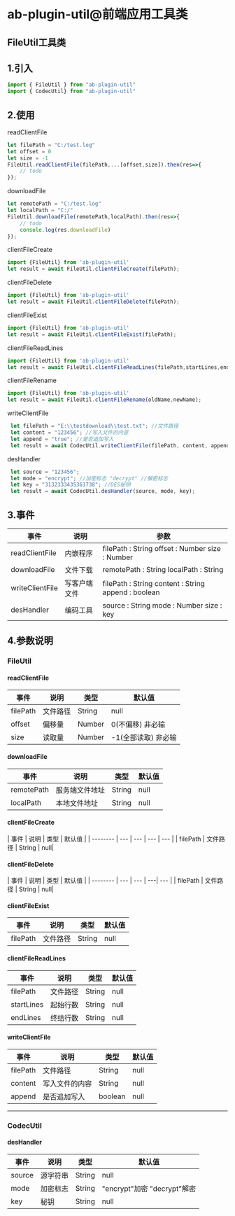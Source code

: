 # ab-plugin-util@前端应用工具类

## FileUtil工具类

1.引入
-------------
```js
import { FileUtil } from "ab-plugin-util"
import { CodecUtil} from "ab-plugin-util"
```

2.使用
-------------
readClientFile
```js
let filePath = "C:/test.log"
let offset = 0
let size = -1
FileUtil.readClientFile(filePath,...[offset,size]).then(res=>{
    // todo
});
```

downloadFile
```js
let remotePath = "C:/test.log"
let localPath = "C:/"
FileUtil.downloadFile(remotePath,localPath).then(res=>{
    // todo
    console.log(res.downloadFile)
});
```

clientFileCreate
```js
import {FileUtil} from 'ab-plugin-util'
let result = await FileUtil.clientFileCreate(filePath);
```

clientFileDelete
```js
import {FileUtil} from 'ab-plugin-util'
let result = await FileUtil.clientFileDelete(filePath);
```

clientFileExist
```js
import {FileUtil} from 'ab-plugin-util'
let result = await FileUtil.clientFileExist(filePath);
```

clientFileReadLines
```js
import {FileUtil} from 'ab-plugin-util'
let result = await FileUtil.clientFileReadLines(filePath,startLines,endLines);
```

clientFileRename
```js
import {FileUtil} from 'ab-plugin-util'
let result = await FileUtil.clientFileRename(oldName,newName);
```

writeClientFile
```js
 let filePath = "E:\\testdownload\\test.txt"; //文件路径
 let content = "123456"; //写入文件的内容
 let append = "true"; //是否追加写入
 let result = await CodecUtil.writeClientFile(filePath, content, append);
```

desHandler
```js
 let source = "123456";
 let mode = "encrypt"; //加密标志 "decrypt" //解密标志
 let key = "3132333435363738"; //DES秘钥
 let result = await CodecUtil.desHandler(source, mode, key);
```



3.事件
-------------
| 事件     | 说明 | 参数 |
| -------- | --- | --- |
| readClientFile | 内嵌程序 | filePath : String  offset : Number size : Number |
| downloadFile | 文件下载 | remotePath : String  localPath : String |
| writeClientFile | 写客户端文件 | filePath : String  content : String append : boolean |
| desHandler | 编码工具 | source : String  mode : Number size : key |


4.参数说明
-------------
### FileUtil
#### readClientFile
| 事件     | 说明 | 类型 | 默认值
| -------- | --- | --- | ---|
| filePath | 文件路径 | String | null|
| offset | 偏移量 | Number | 0(不偏移) 非必输
| size | 读取量 | Number |-1(全部读取) 非必输
#### downloadFile
| 事件     | 说明 | 类型 | 默认值
| -------- | --- | --- | ---|
| remotePath | 服务端文件地址 | String | null
| localPath | 本地文件地址 | String | null
#### clientFileCreate
| 事件     | 说明 | 类型 | 默认值 |
| -------- | --- | --- | --- | --- |
| filePath | 文件路径 | String | null|
#### clientFileDelete
| 事件     | 说明 | 类型 | 默认值 |
| -------- | --- | --- | ---| --- |
| filePath | 文件路径 | String | null|
#### clientFileExist
| 事件     | 说明 | 类型 | 默认值 |
| -------- | --- | --- | ---|
| filePath | 文件路径 | String | null|
#### clientFileReadLines
| 事件     | 说明 | 类型 | 默认值
| -------- | --- | --- | ---|
| filePath | 文件路径 | String | null |
| startLines | 起始行数 | String | null |
| endLines | 终结行数 | String | null |
#### writeClientFile
| 事件     | 说明 | 类型 | 默认值
| -------- | --- | --- | ---|
| filePath | 文件路径 | String | null |
| content | 写入文件的内容 | String | null |
| append | 是否追加写入 | boolean | null |
-------------
### CodecUtil
#### desHandler
| 事件     | 说明 | 类型 | 默认值
| -------- | --- | --- | ---|
| source | 源字符串 | String |null
| mode | 加密标志 | String |"encrypt"加密 "decrypt"解密
| key | 秘钥 | String |null
